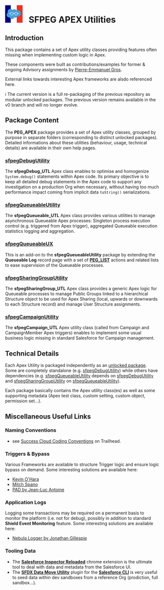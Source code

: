 # ![Logo](/media/Logo.png) &nbsp; SFPEG APEX Utilities



## Introduction

This package contains a set of Apex utility classes providing features often missing when
implementing custom logic in Apex.

These components were built as contributions/examples for former & ongoing Advisory assignments by 
[Pierre-Emmanuel Gros](https://github.com/pegros). 

External links towards interesting Apex frameworks are alsdo referenced here.

ℹ️ The current version is a full re-packaging of the previous repository as modular
unlocked packages. The previous version remains available in the v0 branch and will no
longer evolve.


## Package Content

The **PEG_APEX** package provides a set of Apex utility classes, grouped by purpose in separate folders 
(corresponding to distinct unlocked packages).
Detailed informations about these utilities (behaviour, usage, technical details) are available in their 
own help pages.

### [sfpegDebugUtility](/help/sfpegDebugUtility.md)
The **sfpegDebug_UTL** Apex class enables to optimise and homogenize `System.debug()` statements within
Apex code. Its primary objective is to keep all detailed debug statements in the Apex code to support
any investigation on a production Org when necessary, without having too much performance impact coming
from implicit data `toString()` serializations.

### [sfpegQueueableUtility](help/sfpegQueueableUtility.md)
The **sfpegQueueable_UTL** Apex class provides various utilities to manage asynchronous Queueable Apex
processes: Singleton process execution control (e.g. triggered from Apex trigger), aggregated
Queueable execution statistics logging and aggregation.

### [sfpegQueueableUX](help/sfpegQueueableUX.md)
This is an add-on to the **sfpegQueueableUtility** package by extending the **Queueable Log** record 
page with a set of **[PEG_LIST](https://github.com/pegros/PEG_LIST)** actions and related lists to ease
supervision of the Queueable processes.

### [sfpegSharingGroupUtility](help/sfpegSharingGroupUtility.md)
The **sfpegSharingGroup_UTL** Apex class provides a generic Apex logic for Queueable processes to 
manage Public Groups linked to a  hierarchical Structure object to be used for Apex Sharing
(local, upwards or downwards to each Structure record) and manage User Structure assignments.

### [sfpegCampaignUtility](help/sfpegCampaignUtility.md)
The **sfpegCampaign_UTL** Apex utility class (called from Campaign and CampaignMember
Apex triggers) enables to implement some usual business logic missing in standard
Salesforce for Campaign management.


## Technical Details

Each Apex Utility is packaged independently as an [unlocked package](https://developer.salesforce.com/docs/atlas.en-us.sfdx_dev.meta/sfdx_dev/sfdx_dev_unlocked_pkg_whats_a_package.htm). Some are completely standalone (e.g.
[sfpegDebugUtility](/help/sfpegDebugUtility.md)) while others have dependencies
(e.g. [sfpegQueueableUtility](help/sfpegQueueableUtility.md) depends on [sfpegDebugUtility](/help/sfpegDebugUtility.md)
and [sfpegSharingGroupUtility](help/sfpegSharingGroupUtility.md) on [sfpegQueueableUtility](help/sfpegQueueableUtility.md)).

Each package basically contains the Apex utility class(es) as well as some supporting metadata (Apex test class,
custom setting, custom object, permission set...).


## Miscellaneous Useful Links

### Naming Conventions
* see [Success Cloud Coding Conventions](https://trailhead.salesforce.com/content/learn/modules/success-cloud-coding-conventions) on Trailhead.

### Triggers & Bypass
Various Frameworks are available to structure Trigger logic and ensure logic bypass on demand.
Some interesting solutions are available here:
* [Kevin O'Hara](https://github.com/kevinohara80/sfdc-trigger-framework/blob/master/src/classes/TriggerHandler.cls)
* [Mitch Spano](https://github.com/mitchspano/apex-trigger-actions-framework)
* [PAD by Jean-Luc Antoine](https://jla.ovh/pad)

### Application Logs
Logging some transactions may be required on a permanent basis to monitor the platform (i.e. not for debug),
possibly in addition to standard **Shield Event Monitoring** feature.
Some interesting solutions are available here:
* [Nebula Logger by Jonathan Gillespie](https://github.com/jongpie/NebulaLogger)

### Tooling Data
* The **[Salesforce Inspector Reloaded](https://chromewebstore.google.com/detail/salesforce-inspector-relo/hpijlohoihegkfehhibggnkbjhoemldh?hl=en)** chrome extension is the ultimate tool to deal with data and metadata from the Salesforce UI.
* The **[SFDX Data Move Utility](https://help.sfdmu.com/)** plugin for the **[Salesforce CLI](https://developer.salesforce.com/tools/salesforcecli)** is very useful to seed data within dev sandboxes from a reference Org 
(prodiction, full sandbox...).

